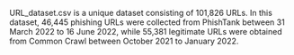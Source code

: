 URL_dataset.csv is a unique dataset consisting of 101,826 URLs. In this dataset, 46,445 phishing URLs were collected from PhishTank between 31 March 2022 to 16 June 2022, while 55,381 legitimate URLs were obtained from Common Crawl between October 2021 to January 2022.
